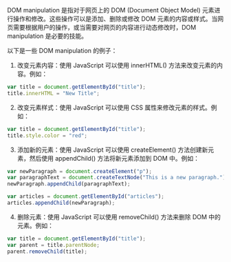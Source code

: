 

DOM manipulation 是指对于网页上的 DOM (Document Object Model) 元素进行操作和修改。这些操作可以是添加、删除或修改 DOM 元素的内容或样式。当网页需要根据用户的操作，或当需要对网页的内容进行动态修改时，DOM manipulation 是必要的技能。

以下是一些 DOM manipulation 的例子：

1. 改变元素内容：使用 JavaScript 可以使用 innerHTML() 方法来改变元素的内容。例如：

```javascript
var title = document.getElementById("title");
title.innerHTML = "New Title";
```

2. 改变元素样式：使用 JavaScript 可以使用 CSS 属性来修改元素的样式。例如：

```javascript
var title = document.getElementById("title");
title.style.color = "red";
```

3. 添加新的元素：使用 JavaScript 可以使用 createElement() 方法创建新元素，然后使用 appendChild() 方法将新元素添加到 DOM 中。例如：

```javascript
var newParagraph = document.createElement("p");
var paragraphText = document.createTextNode("This is a new paragraph.");
newParagraph.appendChild(paragraphText);

var articles = document.getElementById("articles");
articles.appendChild(newParagraph);
```

4. 删除元素：使用 JavaScript 可以使用 removeChild() 方法来删除 DOM 中的元素。例如：

```javascript
var title = document.getElementById("title");
var parent = title.parentNode;
parent.removeChild(title);
```